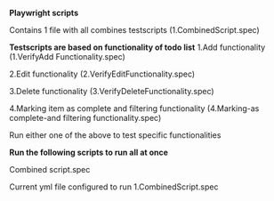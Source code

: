 **Playwright scripts** 

Contains 1 file with all combines testscripts (1.CombinedScript.spec)

**Testscripts are based on functionality of todo list**
1.Add functionality (1.VerifyAdd Functionality.spec)

2.Edit functionality (2.VerifyEditFunctionality.spec)

3.Delete functionality (3.VerifyDeleteFunctionality.spec)

4.Marking item as complete and filtering functionality (4.Marking-as complete-and filtering functionality.spec)

Run either one of the above to test specific functionalities 

**Run the following scripts to run all at once**

Combined script.spec

Current yml file configured to run 1.CombinedScript.spec



